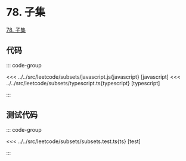 # 78. 子集

[78. 子集](https://leetcode.cn/problems/subsets/)

## 代码

::: code-group

<<< ../../src/leetcode/subsets/javascript.js{javascript} [javascript]
<<< ../../src/leetcode/subsets/typescript.ts{typescript} [typescript]

:::

## 测试代码

::: code-group

<<< ../../src/leetcode/subsets/subsets.test.ts{ts} [test]

:::
